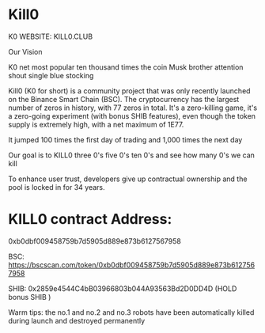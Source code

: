# Kill0

K0 WEBSITE:  KILL0.CLUB

Our Vision

K0 net most popular ten thousand times the coin Musk brother attention shout single blue stocking

Kill0 (K0 for short) is a community project that was only recently launched on the Binance Smart Chain (BSC). 
The cryptocurrency has the largest number of zeros in history, with 77 zeros in total. 
It's a zero-killing game, it's a zero-going experiment (with bonus SHIB features), even though the token supply is extremely high, with a net maximum of 1E77. 

It jumped 100 times the first day of trading and 1,000 times the next day

Our goal is to KILL0 three 0's five 0's ten 0's and see how many 0's we can kill

To enhance user trust, developers give up contractual ownership and the pool is locked in for 34 years.

# KILL0 contract Address:  

0xb0dbf009458759b7d5905d889e873b6127567958

BSC: https://bscscan.com/token/0xb0dbf009458759b7d5905d889e873b6127567958

SHIB: 0x2859e4544C4bB03966803b044A93563Bd2D0DD4D  (HOLD  bonus SHIB )

Warm tips: the no.1 and no.2 and no.3 robots have been automatically killed during launch and destroyed permanently
